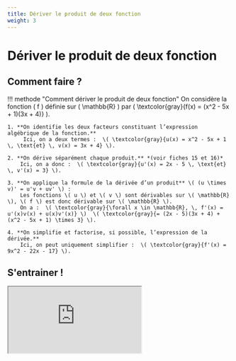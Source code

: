 ```yaml
---
title: Dériver le produit de deux fonction
weight: 3
---
```


# Dériver le produit de deux fonction

## Comment faire ?

!!! methode "Comment dériver le produit de deux fonction"
    On considère la fonction \( f \) définie sur \( \mathbb{R} \) par \( \textcolor{gray}{f(x) = (x^2 - 5x + 1)(3x + 4)} \).

    1. **On identifie les deux facteurs constituant l’expression algébrique de la fonction.**  
         Ici, on a deux termes :  \( \textcolor{gray}{u(x) = x^2 - 5x + 1 \, \text{et} \, v(x) = 3x + 4} \).

    2. **On dérive séparément chaque produit.** *(voir fiches 15 et 16)*  
        Ici, on a donc :  \( \textcolor{gray}{u'(x) = 2x - 5 \, \text{et} \, v'(x) = 3} \).

    3. **On applique la formule de la dérivée d’un produit** \( (u \times v)' = u'v + uv' \) :  
        Les fonctions \( u \) et \( v \) sont dérivables sur \( \mathbb{R} \), \( f \) est donc dérivable sur \( \mathbb{R} \).  
        On a :  \( \textcolor{gray}{\forall x \in \mathbb{R}, \, f'(x) = u'(x)v(x) + u(x)v'(x)} \)  \( \textcolor{gray}{= (2x - 5)(3x + 4) + (x^2 - 5x + 1) \times 3} \).

    4. **On simplifie et factorise, si possible, l’expression de la dérivée.**  
        Ici, on peut uniquement simplifier :  \( \textcolor{gray}{f'(x) = 9x^2 - 22x - 17} \).

## S'entrainer !

<iframe src="https://coopmaths.fr/alea/?EEEE2e0a294917e625fb13070f22272e13461e8a145e14bb2b1614bb272e13350f2c17e811aa11a70f1c272e132b2e3627c127cb277b27c817e81336133512d20f2d29592a7617f90e8714d813f2139e197e2cd22e1e139e1a400e8714d6168a111127802e0b" class="exerciseur" allowfullscreen></iframe>